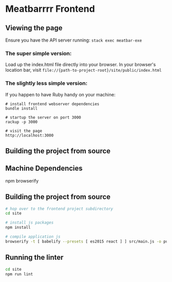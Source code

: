 # Meatbarrrr Frontend

## Viewing the page

Ensure you have the API server running: `stack exec meatbar-exe`

### The super simple version:
Load up the index.html file directly into your browser.
In your browser's location bar, visit `file://{path-to-project-root}/site/public/index.html`

### The slightly less simple version:
If you happen to have Ruby handy on your machine:
```
# install frontend webserver dependencies
bundle install

# startup the server on port 3000
rackup -p 3000

# visit the page
http://localhost:3000
```

## Building the project from source

## Machine Dependencies

npm
browserify

## Building the project from source

```bash
# hop over to the frontend project subdirectory
cd site

# install js packages
npm install

# compile application js
browserify -t [ babelify --presets [ es2015 react ] ] src/main.js -o public/index.js
```

## Running the linter
```bash
cd site
npm run lint
```
